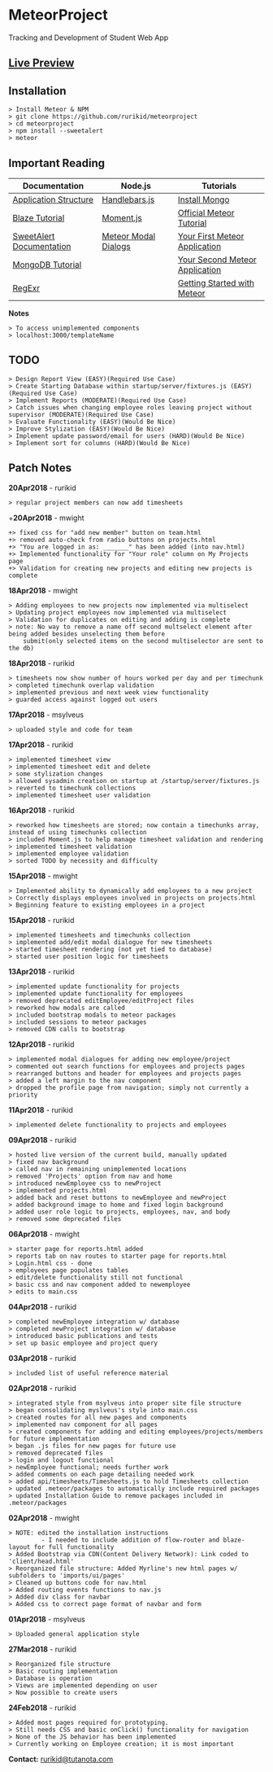 # MeteorProject
Tracking and Development of Student Web App

**[Live Preview](http://www.rurikid.com/meteor.html)**
--------------------------------------------

**Installation**
--------------------------------------------
```
> Install Meteor & NPM
> git clone https://github.com/rurikid/meteorproject
> cd meteorproject
> npm install --sweetalert
> meteor
```

**Important Reading**
--------------------------------------------

Documentation | Node.js | Tutorials 
-----------------------|---------|----------
[Application Structure](https://guide.meteor.com/structure.html) | [Handlebars.js](http://handlebarsjs.com/) | [Install Mongo](https://docs.mongodb.com/manual/administration/install-community/)
[Blaze Tutorial](http://blazejs.org/guide/introduction.html) | [Moment.js](http://momentjs.com/) | [Official Meteor Tutorial](https://www.meteor.com/tutorials/blaze/creating-an-app)
[SweetAlert Documentation](https://sweetalert.js.org/docs/) | [Meteor Modal Dialogs](https://experimentingwithcode.com/modal-dialogs-part-2/) | [Your First Meteor Application](http://meteortips.com/first-meteor-tutorial/)
[MongoDB Tutorial](https://www.tutorialspoint.com/mongodb/index.htm) | | [Your Second Meteor Application](http://meteortips.com/second-meteor-tutorial/)
[RegExr](https://regexr.com/) | | [Getting Started with Meteor](https://themeteorchef.com/tutorials/getting-started-with-meteor)

**Notes**
```
> To access unimplemented components
> localhost:3000/templateName
```

**TODO**
--------------------------------------------
```
> Design Report View (EASY)(Required Use Case)
> Create Starting Database within startup/server/fixtures.js (EASY)(Required Use Case)
> Implement Reports (MODERATE)(Required Use Case)
> Catch issues when changing employee roles leaving project without supervisor (MODERATE)(Required Use Case)
> Evaluate Functionality (EASY)(Would Be Nice)
> Improve Stylization (EASY)(Would Be Nice)
> Implement update password/email for users (HARD)(Would Be Nice)
> Implement sort for columns (HARD)(Would Be Nice)
```

**Patch Notes**
--------------------------------------------
**20Apr2018** - rurikid
```
> regular project members can now add timesheets
```

+**20Apr2018** - mwight
```
+> fixed css for "add new member" button on team.html
+> removed auto-check from radio buttons on projects.html
+> "You are logged in as: _______" has been added (into nav.html)
+> Implemented functionality for "Your role" column on My Projects page
+> Validation for creating new projects and editing new projects is complete
```

**18Apr2018** - mwight
```
> Adding employees to new projects now implemented via multiselect
> Updating project employees now implemented via multiselect
> Validation for duplicates on editing and adding is complete
> note: No way to remove a name off second multselect element after being added besides unselecting them before 
    submit(only selected items on the second multiselector are sent to the db)
```


**18Apr2018** - rurikid
```
> timesheets now show number of hours worked per day and per timechunk
> completed timechunk overlap validation
> implemented previous and next week view functionality
> guarded access against logged out users
```

**17Apr2018** - msylveus
```
> uploaded style and code for team
```

**17Apr2018** - rurikid
```
> implemented timesheet view
> implemented timesheet edit and delete
> some stylization changes
> allowed sysadmin creation on startup at /startup/server/fixtures.js
> reverted to timechunk collections
> implemented timesheet user validation
```

**16Apr2018** - rurikid
```
> reworked how timesheets are stored; now contain a timechunks array, instead of using timechunks collection
> included Moment.js to help manage timesheet validation and rendering
> implemented timesheet validation
> implemented employee validation
> sorted TODO by necessity and difficulty
```

**15Apr2018** - mwight
```
> Implemented ability to dynamically add employees to a new project
> Correctly displays employees involved in projects on projects.html
> Beginning feature to existing employees in a project
```

**15Apr2018** - rurikid
```
> implemented timesheets and timechunks collection
> implemented add/edit modal dialogue for new timesheets
> started timesheet rendering (not yet tied to database)
> started user position logic for timesheets
```

**13Apr2018** - rurikid
```
> implemented update functionality for projects
> implemented update functionality for employees
> removed deprecated editEmployee/editProject files
> reworked how modals are called
> included bootstrap modals to meteor packages
> included sessions to meteor packages
> removed CDN calls to bootstrap
```

**12Apr2018** - rurikid
```
> implemented modal dialogues for adding new employee/project
> commented out search functions for employees and projects pages
> rearranged buttons and header for employees and projects pages
> added a left margin to the nav component
> dropped the profile page from navigation; simply not currently a priority
```

**11Apr2018** - rurikid
```
> implemented delete functionality to projects and employees
```

**09Apr2018** - rurikid
```
> hosted live version of the current build, manually updated
> fixed nav background
> called nav in remaining unimplemented locations
> removed 'Projects' option from nav and home
> introduced newEmployee css to newProject
> implemented projects.html
> added back and reset buttons to newEmployee and newProject
> added background image to home and fixed login background
> added user role logic to projects, employees, nav, and body
> removed some deprecated files
```

**06Apr2018** - mwight
```
> starter page for reports.html added
> reports tab on nav routes to starter page for reports.html
> Login.html css - done
> employees page populates tables
> edit/delete functionality still not functional
> basic css and nav component added to newemployee
> edits to main.css
```

**04Apr2018** - rurikid
```
> completed newEmployee integration w/ database 
> completed newProject integration w/ database
> introduced basic publications and tests
> set up basic employee and project query
```

**03Apr2018** - rurikid
```
> included list of useful reference material
```

**02Apr2018** - rurikid
```
> integrated style from msylveus into proper site file structure
> began consolidating myslveus's style into main.css
> created routes for all new pages and components
> implemented nav component for all pages
> created components for adding and editing employees/projects/members for future implementation
> began .js files for new pages for future use
> removed deprecated files
> login and logout functional
> newEmployee functional; needs further work
> added comments on each page detailing needed work
> added api/timesheets/Timesheets.js to hold Timesheets collection
> updated .meteor/packages to automatically include required packages
> updated Installation Guide to remove packages included in .meteor/packages
```

**02Apr2018** - mwight
```
> NOTE: edited the installation instructions 
         - I needed to include addition of flow-router and blaze-layout for full functionality
> Added Bootstrap via CDN(Content Delivery Network): Link coded to 'client/head.html'
> Reorganized file structure: Added Myrline's new html pages w/ subfolders to 'imports/ui/pages' 
> Cleaned up buttons code for nav.html
> Added routing events functions to nav.js 
> Added div class for navbar
> Added css to correct page format of navbar and form
```

**01Apr2018** - msylveus
```
> Uploaded general application style
```

**27Mar2018** - rurikid
```
> Reorganized file structure
> Basic routing implementation
> Database is operation
> Views are implemented depending on user
> Now possible to create users
```

**24Feb2018** - rurikid
```
> Added most pages required for prototyping.
> Still needs CSS and basic onClick() functionality for navigation
> None of the JS behavior has been implemented
> Currently working on Employee creation; it is most important
```

**Contact:**
rurikid@tutanota.com
